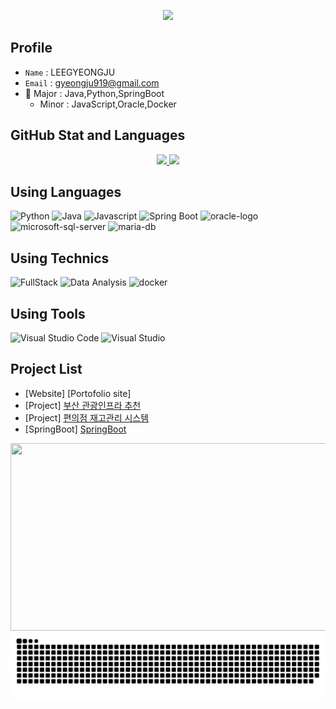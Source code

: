 <p align='center'>
 <a href="https://github.com/oatmealflyer">
    <img src="https://capsule-render.vercel.app/api?type=waving&height=300&color=gradiant&text=GyeongJu's%20Dev%20Repo&fontColor=FFFFFF&desc=JAVA%20,PYTHON%20,Full-Stack%20Developer&descAlign=32&section=footer&reversal=false&fontSize=70&fontAlignY=66&descAlignY=46"> 
  </a>
</p>

## Profile
- `Name` : LEEGYEONGJU
- `Email` : gyeongju919@gmail.com
- 🔭 Major : Java,Python,SpringBoot
  - Minor : JavaScript,Oracle,Docker

## GitHub Stat and Languages
<!-- username은 본인걸로 -->
<p align='center'>
  <a href="https://github.com/oatmealflyer">
    <img src="https://github-readme-stats.vercel.app/api?username=oatmealflyer&theme=tokyonight&show_icons=true"/>
    <img src="https://github-readme-stats.vercel.app/api/top-langs/?username=oatmealflyer&theme=tokyonight&layout=compact"/>
  </a>
</p>

## Using Languages
<p align='left'>
    <img height="40" src="https://img.icons8.com/?size=100&id=l75OEUJkPAk4&format=png&color=000000" title="Python">
    <img height="40" src="https://img.icons8.com/?size=100&id=Pd2x9GWu9ovX&format=png&color=000000" title="Java">
    <img height="40" src="https://img.icons8.com/?size=100&id=108784&format=png&color=000000" title="Javascript">
  <img height="40" src="https://img.icons8.com/?size=100&id=90519&format=png&color=000000" title="Spring Boot">  
    <img width="40" height="40" src="https://img.icons8.com/nolan/64/oracle-logo.png" alt="oracle-logo" title="Oracle">
    <img width="40" height="40" src="https://img.icons8.com/color/48/microsoft-sql-server.png" alt="microsoft-sql-server" title="SQL Server">
    <img width="40" height="40" src="https://img.icons8.com/fluency/48/maria-db.png" alt="maria-db" title="MySQL/MariaDB">
</p>

## Using Technics
<p align='left'>
  <img height="40" src="https://img.icons8.com/?size=100&id=VZfYlLgRZtdK&format=png&color=000000" title="FullStack"> 
  <img height="40" src="https://img.icons8.com/?size=100&id=n73CzMVjH9X9&format=png&color=000000" title="Data Analysis"> 
  <img width="40" height="40" src="https://img.icons8.com/fluency/48/docker.png" alt="docker" title="Docker">
</p>

## Using Tools
<p align='left'>
  <img height="40" src="https://img.icons8.com/?size=100&id=9OGIyU8hrxW5&format=png&color=000000" title="Visual Studio Code">
  <img height="40" src="https://img.icons8.com/?size=100&id=ezj3zaVtImPg&format=png&color=000000" title="Visual Studio">

</p>

<!--
## 기술명세
| 기술분류 | 설명 |
|:---:|:---:|
|VSCode | VisualStudio Code 툴 사용법 습득|
|Python | 빅데이터분석, 머신러닝, OpenCV|
-->

## Project List
<!-- [Website] [Personal Portfolio site](https://hugoMGSung.github.io)
- [WinForm] [WinForms프로젝트](https://github.com/hugoMGSung/works-need-it-csharp/tree/main/miniprojects/ITS_CCTV_App)
- [WPF] [WPF프로젝트](https://github.com/hugoMGSung/works-need-it-cshap/tree/main/studyWpf/portfolio)
- [IoT] [IoT프로젝트](https://github.com/hugoMGSung/works-need-it-IoT/tree/main/energy_management_system)
- [Python] [Python강의 프로젝트](https://github.com/hugoMGSung/iot-python-2025)-->
- [Website] [Portofolio site]
- [Project] [부산 관광인프라 추천](http://bjava.iptime.org:8898/)
- [Project] [편의점 재고관리 시스템](https://github.com/park0609/mini_project)
- [SpringBoot] [SpringBoot](https://github.com/oatmealflyer/java-springboot-2025)
<a href="https://www.gitanimals.org/en_US?utm_medium=image&utm_source=oatmealflyer&utm_content=farm">
<img
  src="https://render.gitanimals.org/farms/oatmealflyer"
  width="600"
  height="300"
/>
</a>
<img src="https://raw.githubusercontent.com/Platane/snk/output/github-contribution-grid-snake.svg" />

